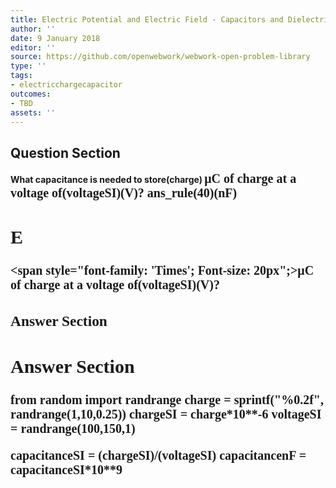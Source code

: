 ```yaml
---
title: Electric Potential and Electric Field - Capacitors and Dielectrics
author: ''
date: 9 January 2018
editor: ''
source: https://github.com/openwebwork/webwork-open-problem-library
type: ''
tags:
- electricchargecapacitor
outcomes:
- TBD
assets: ''
---
```


## Question Section 

<b>
What capacitance is needed to store(charge) <span style="font-family: 'Times'; Font-size: 20px";>&mu;C<span> of charge at a voltage of(voltageSI)(V)?
ans_rule(40)(nF)

## E
<span style="font-family: 'Times'; Font-size: 20px";>&mu;C<span> of charge at a voltage of(voltageSI)(V)?
### Answer Section


## Answer Section

from random import randrange
charge = sprintf("%0.2f", randrange(1,10,0.25))
chargeSI = charge*10**-6
voltageSI = randrange(100,150,1)

capacitanceSI = (chargeSI)/(voltageSI)
capacitancenF = capacitanceSI*10**9